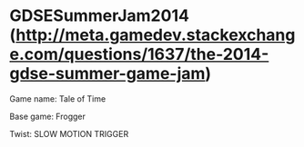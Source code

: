 GDSESummerJam2014 (http://meta.gamedev.stackexchange.com/questions/1637/the-2014-gdse-summer-game-jam)
=================

Game name: Tale of Time

Base game: Frogger

Twist: SLOW MOTION TRIGGER
